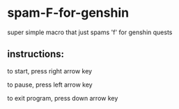 # spam-F-for-genshin
super simple macro that just spams 'f' for genshin quests

## instructions:
to start, press right arrow key

to pause, press left arrow key

to exit program, press down arrow key
